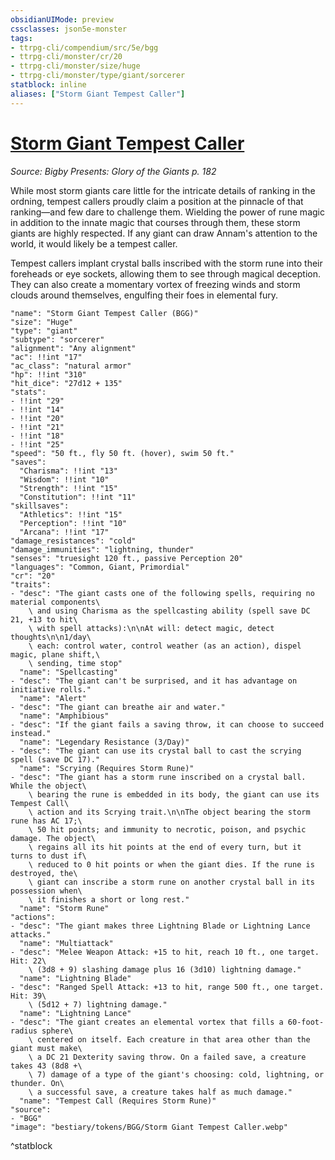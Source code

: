 ```yaml
---
obsidianUIMode: preview
cssclasses: json5e-monster
tags:
- ttrpg-cli/compendium/src/5e/bgg
- ttrpg-cli/monster/cr/20
- ttrpg-cli/monster/size/huge
- ttrpg-cli/monster/type/giant/sorcerer
statblock: inline
aliases: ["Storm Giant Tempest Caller"]
---
```

# [Storm Giant Tempest Caller](3-Compendium\CLI\bestiary\giant/storm-giant-tempest-caller-bgg.md)
*Source: Bigby Presents: Glory of the Giants p. 182*  

While most storm giants care little for the intricate details of ranking in the ordning, tempest callers proudly claim a position at the pinnacle of that ranking—and few dare to challenge them. Wielding the power of rune magic in addition to the innate magic that courses through them, these storm giants are highly respected. If any giant can draw Annam's attention to the world, it would likely be a tempest caller.

Tempest callers implant crystal balls inscribed with the storm rune into their foreheads or eye sockets, allowing them to see through magical deception. They can also create a momentary vortex of freezing winds and storm clouds around themselves, engulfing their foes in elemental fury.

```statblock
"name": "Storm Giant Tempest Caller (BGG)"
"size": "Huge"
"type": "giant"
"subtype": "sorcerer"
"alignment": "Any alignment"
"ac": !!int "17"
"ac_class": "natural armor"
"hp": !!int "310"
"hit_dice": "27d12 + 135"
"stats":
- !!int "29"
- !!int "14"
- !!int "20"
- !!int "21"
- !!int "18"
- !!int "25"
"speed": "50 ft., fly 50 ft. (hover), swim 50 ft."
"saves":
  "Charisma": !!int "13"
  "Wisdom": !!int "10"
  "Strength": !!int "15"
  "Constitution": !!int "11"
"skillsaves":
  "Athletics": !!int "15"
  "Perception": !!int "10"
  "Arcana": !!int "17"
"damage_resistances": "cold"
"damage_immunities": "lightning, thunder"
"senses": "truesight 120 ft., passive Perception 20"
"languages": "Common, Giant, Primordial"
"cr": "20"
"traits":
- "desc": "The giant casts one of the following spells, requiring no material components\
    \ and using Charisma as the spellcasting ability (spell save DC 21, +13 to hit\
    \ with spell attacks):\n\nAt will: detect magic, detect thoughts\n\n1/day\
    \ each: control water, control weather (as an action), dispel magic, plane shift,\
    \ sending, time stop"
  "name": "Spellcasting"
- "desc": "The giant can't be surprised, and it has advantage on initiative rolls."
  "name": "Alert"
- "desc": "The giant can breathe air and water."
  "name": "Amphibious"
- "desc": "If the giant fails a saving throw, it can choose to succeed instead."
  "name": "Legendary Resistance (3/Day)"
- "desc": "The giant can use its crystal ball to cast the scrying spell (save DC 17)."
  "name": "Scrying (Requires Storm Rune)"
- "desc": "The giant has a storm rune inscribed on a crystal ball. While the object\
    \ bearing the rune is embedded in its body, the giant can use its Tempest Call\
    \ action and its Scrying trait.\n\nThe object bearing the storm rune has AC 17;\
    \ 50 hit points; and immunity to necrotic, poison, and psychic damage. The object\
    \ regains all its hit points at the end of every turn, but it turns to dust if\
    \ reduced to 0 hit points or when the giant dies. If the rune is destroyed, the\
    \ giant can inscribe a storm rune on another crystal ball in its possession when\
    \ it finishes a short or long rest."
  "name": "Storm Rune"
"actions":
- "desc": "The giant makes three Lightning Blade or Lightning Lance attacks."
  "name": "Multiattack"
- "desc": "Melee Weapon Attack: +15 to hit, reach 10 ft., one target. Hit: 22\
    \ (3d8 + 9) slashing damage plus 16 (3d10) lightning damage."
  "name": "Lightning Blade"
- "desc": "Ranged Spell Attack: +13 to hit, range 500 ft., one target. Hit: 39\
    \ (5d12 + 7) lightning damage."
  "name": "Lightning Lance"
- "desc": "The giant creates an elemental vortex that fills a 60-foot-radius sphere\
    \ centered on itself. Each creature in that area other than the giant must make\
    \ a DC 21 Dexterity saving throw. On a failed save, a creature takes 43 (8d8 +\
    \ 7) damage of a type of the giant's choosing: cold, lightning, or thunder. On\
    \ a successful save, a creature takes half as much damage."
  "name": "Tempest Call (Requires Storm Rune)"
"source":
- "BGG"
"image": "bestiary/tokens/BGG/Storm Giant Tempest Caller.webp"
```
^statblock